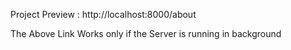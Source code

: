 Project Preview : http://localhost:8000/about

The Above Link Works only if the Server is running in background
